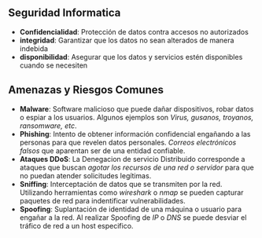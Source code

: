 ## Seguridad Informatica

* __Confidencialidad__: Protección de datos contra accesos no autorizados
* __integridad__: Garantizar que los datos no sean alterados de manera indebida
* __disponibilidad__: Asegurar que los datos y servicios estén disponibles cuando se necesiten

## Amenazas y Riesgos Comunes

* __Malware__: Software malicioso que puede dañar dispositivos, robar datos o espiar a los usuarios. Algunos ejemplos son _Virus, gusanos, troyanos, ransomware, etc_.
* __Phishing__: Intento de obtener información confidencial engañando a las personas para que revelen datos personales. _Correos electrónicos falsos_ que aparentan ser de una entidad confiable.
* __Ataques DDoS__: La Denegacion de servicio Distribuido corresponde a ataques que buscan _agotar los recursos de una red o servidor_ para que no puedan atender solicitudes legítimas.
* __Sniffing__: Interceptación de datos que se transmiten por la red. Utilizando herramientas como _wireshark_ o _nmap_ se pueden capturar paquetes de red para indentificar vulnerabilidades.
* __Spoofing__: Suplantación de identidad de una máquina o usuario para engañar a la red. Al realizar Spoofing de _IP_ o _DNS_ se puede desviar el tráfico de red a un host especifico.